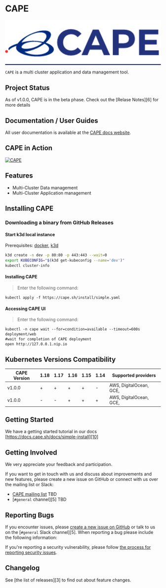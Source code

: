 
# CAPE

<p align="center" style="background-color:#23327c"><img src="assets/logo.png" width="700px" /></p>



`CAPE` is a multi cluster application and data management tool.

## Project Status

As of v1.0.0, CAPE is in the beta phase. Check out the
[Relase Notes][6] for more details 


## Documentation / User Guides

All user documentation is available at the [CAPE docs website](https://docs.cape.sh/docs/).

## CAPE in Action
[![CAPE](assets/youtube.png)](https://youtu.be/4KJt8NXTO8E "CAPE INTRO")

## Features

* Multi-Cluster Data management
* Multi-Cluster Application management

## Installing CAPE

### Downloading a binary from GitHub Releases  
#### Start k3d local instance
Prerequisites: [docker](https://docs.docker.com/get-docker/), [k3d](https://github.com/rancher/k3d)
```sh
k3d create -n dev -p 80:80 -p 443:443 --wait=0
export KUBECONFIG="$(k3d get-kubeconfig --name='dev')"
kubectl cluster-info
````

#### Installing CAPE
> Enter the following command:
```
kubectl apply -f https://cape.sh/install/simple.yaml
```

#### Accessing CAPE UI
> Enter the following command:
```
kubectl -n cape wait --for=condition=available --timeout=600s deployment/web
#wait for completion of CAPE deployment
open http://127.0.0.1.nip.io
```

## Kubernetes Versions Compatibility


| CAPE Version | 1.18 | 1.17 | 1.16 | 1.15 | 1.14  | Supported providers|
| --------------- | ---- | ---- | ---- | ---- | ----  | -----------------|
| v1.0.0        | +    | +    | +    | +    | -        | AWS, DigitalOcean, GCE,  |
| v1.0.0        | -    | -    | +    | +    | +        | AWS, DigitalOcean, GCE,  |

## Getting Started

We have a getting started tutorial in our docs
[https://docs.cape.sh/docs/simple-install][10]


## Getting Involved

We very appreciate your feedback and participation.

If you want to get in touch with us and discuss about improvements and new
features, please create a new issue on GitHub or connect with us over the
mailing list or Slack:

* [CAPE mailing list][14] TBD
* [`#general` channel][5] TBD

## Reporting Bugs

If you encounter issues, please [create a new issue on GitHub][1] or talk to us
on the [`#general` Slack channel][5]. When reporting a bug please include the
following information:


If you're reporting a security vulnerability, please follow
[the process for reporting security issues][16].

## Changelog

See [the list of releases][3] to find out about feature changes.

[1]: https://github.com/biqmind/cape/issues/new
[13]: https://github.com/biqmind/cape#features
[14]: https://groups.google.com/forum/#!forum/biqmind-cape
[15]: http://capesh.slack.io/
[16]: https://github.com/biqmind/cape/blob/master/CONTRIBUTING.md#reporting-a-security-vulnerability

